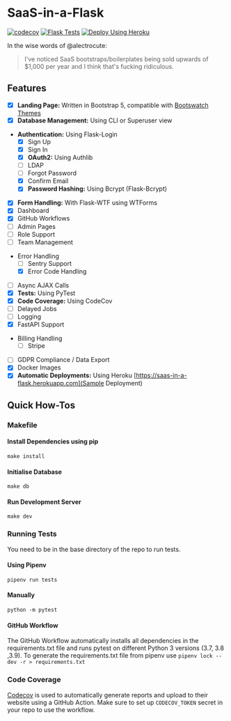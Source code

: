 # SaaS-in-a-Flask

[![codecov](https://codecov.io/gh/navanchauhan/SaaS-in-a-Flask/branch/master/graph/badge.svg?token=ULbtVCRrrY)](https://codecov.io/gh/navanchauhan/SaaS-in-a-Flask)
[![Flask Tests](https://github.com/navanchauhan/SaaS-in-a-Flask/actions/workflows/Flask-Tests.yaml/badge.svg)](https://github.com/navanchauhan/SaaS-in-a-Flask/actions/workflows/Flask-Tests.yaml)
[![Deploy Using Heroku](https://www.herokucdn.com/deploy/button.svg)](https://heroku.com/deploy?template=https://github.com/navanchauhan/SaaS-in-a-Flask)

In the wise words of @alectrocute:

> I've noticed SaaS bootstraps/boilerplates being sold upwards of $1,000 per year and I think that's fucking ridiculous.

## Features

- [x] **Landing Page:** Written in Bootstrap 5, compatible with [Bootswatch Themes](https://bootswatch.com)
- [x] **Database Management:** Using CLI or Superuser view
- **Authentication:** Using Flask-Login 
	- [x] Sign Up
	- [x] Sign In
	- [x] **OAuth2:** Using Authlib
	- [ ] LDAP
	- [ ] Forgot Password
	- [x] Confirm Email
	- [x] **Password Hashing:** Using Bcrypt (Flask-Bcrypt)
- [x] **Form Handling:** With Flask-WTF using WTForms
- [x] Dashboard
- [x] GitHub Workflows
- [ ] Admin Pages
- [ ] Role Support
- [ ] Team Management
- Error Handling
	- [ ] Sentry Support
	- [x] Error Code Handling
- [ ] Async AJAX Calls 
- [x] **Tests:** Using PyTest
- [x] **Code Coverage:** Using CodeCov
- [ ] Delayed Jobs
- [ ] Logging
- [x] FastAPI Support
- Billing Handling
	- [ ] Stripe
- [ ] GDPR Compliance / Data Export
- [x] Docker Images
- [x] **Automatic Deployments:** Using Heroku [https://saas-in-a-flask.herokuapp.com](Sample Deployment)

## Quick How-Tos

### Makefile

#### Install Dependencies using pip

```
make install
```

#### Initialise Database

```
make db
```

#### Run Development Server

```
make dev
```

### Running Tests

You need to be in the base directory of the repo to run tests.

#### Using Pipenv

```
pipenv run tests
```

#### Manually

```
python -m pytest
```

#### GitHub Workflow

The GitHub Workflow automatically installs all dependencies in the requirements.txt file and runs pytest on different Python 3 versions (3.7, 3.8 ,3.9). To generate the requirements.txt file from pipenv use `pipenv lock --dev -r > requirements.txt`

### Code Coverage

[Codecov](https://codecov.io) is used to automatically generate reports and upload to their website using a GitHub Action. Make sure to set up `CODECOV_TOKEN` secret in your repo to use the workflow.